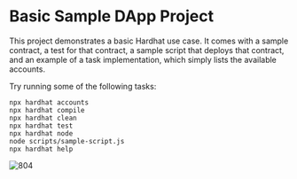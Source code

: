 # Basic Sample DApp Project

This project demonstrates a basic Hardhat use case. It comes with a sample contract, a test for that contract, a sample script that deploys that contract, and an example of a task implementation, which simply lists the available accounts.

Try running some of the following tasks:

```shell
npx hardhat accounts
npx hardhat compile
npx hardhat clean
npx hardhat test
npx hardhat node
node scripts/sample-script.js
npx hardhat help
```
![804](https://user-images.githubusercontent.com/91646273/162478310-eeb25d5b-ac4f-4d78-bd29-28a6161e4322.png)
